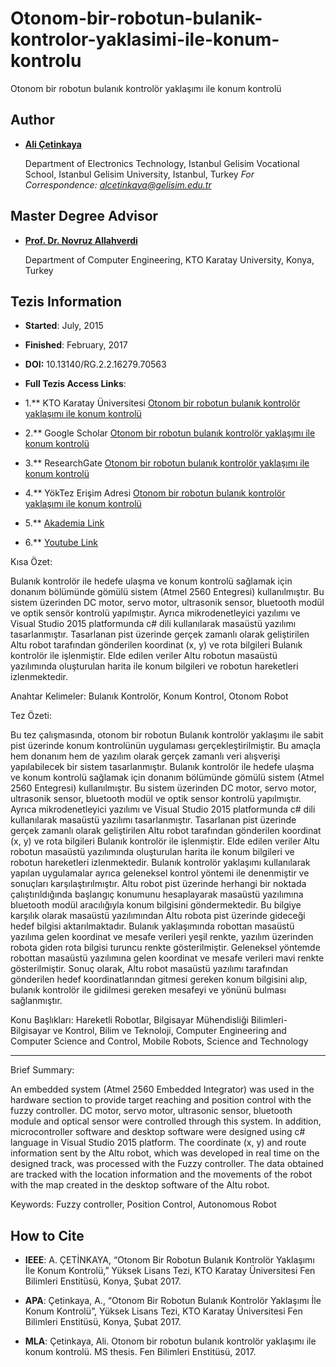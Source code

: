 # Otonom-bir-robotun-bulanik-kontrolor-yaklasimi-ile-konum-kontrolu

Otonom bir robotun bulanık kontrolör yaklaşımı ile konum kontrolü

## Author

- [**Ali Çetinkaya**](https://scholar.google.com/citations?user=XSEW-NcAAAAJ)

  Department of Electronics Technology, Istanbul Gelisim Vocational School, Istanbul Gelisim University, Istanbul, Turkey
  *For Correspondence: alcetinkaya@gelisim.edu.tr*

## Master Degree Advisor
- [**Prof. Dr. Novruz Allahverdi**](https://scholar.google.com.tr/citations?user=5LqQuZYAAAAJ)

  Department of Computer Engineering, KTO Karatay University, Konya, Turkey

## Tezis Information
- **Started**: July, 2015
- **Finished**: February, 2017
- **DOI:** 10.13140/RG.2.2.16279.70563
  
- **Full Tezis Access Links**:
  
- 1.** KTO Karatay Üniversitesi [Otonom bir robotun bulanık kontrolör yaklaşımı ile konum kontrolü](https://acikerisim.karatay.edu.tr/yayin/1749704)

- 2.** Google Scholar [Otonom bir robotun bulanık kontrolör yaklaşımı ile konum kontrolü](https://scholar.google.com.tr/citations?view_op=view_citation&hl=tr&user=XSEW-NcAAAAJ&citation_for_view=XSEW-NcAAAAJ:9yKSN-GCB0IC)

- 3.** ResearchGate [Otonom bir robotun bulanık kontrolör yaklaşımı ile konum kontrolü](https://www.researchgate.net/publication/351993848_Otonom_bir_robotun_bulanik_kontrolor_yaklasimi_ile_konum_kontrolu_Fuzzy_position_control_approach_for_an_autonomous_robot_controller)
  
- 4.** YökTez Erişim Adresi [Otonom bir robotun bulanık kontrolör yaklaşımı ile konum kontrolü](https://tez.yok.gov.tr/UlusalTezMerkezi/TezGoster?key=DPTyuy3wRPq_qvCPSqUB62m4T5-frBi7or8enn8DbQT-be1Yggms1qh3iOZUjoU-)

- 5.** [Akademia Link](https://www.academia.edu/33284963/Otonom_bir_robotun_bulan%C4%B1k_kontrol%C3%B6r_yakla%C5%9F%C4%B1m%C4%B1_ile_konum_kontrol%C3%BC_pdf)

- 6.** [Youtube Link](https://www.youtube.com/watch?v=qRmWTXDYqPM)

Kısa Özet:

Bulanık kontrolör ile hedefe ulaşma ve konum kontrolü sağlamak için donanım bölümünde gömülü sistem (Atmel 2560 Entegresi) kullanılmıştır. Bu sistem üzerinden DC motor, servo motor, ultrasonik sensor, bluetooth modül ve optik sensör kontrolü yapılmıştır. Ayrıca mikrodenetleyici yazılımı ve Visual Studio 2015 platformunda c# dili kullanılarak masaüstü yazılımı tasarlanmıştır. Tasarlanan pist üzerinde gerçek zamanlı olarak geliştirilen Altu robot tarafından gönderilen koordinat (x, y) ve rota bilgileri Bulanık kontrolör ile işlenmiştir. Elde edilen veriler Altu robotun masaüstü yazılımında oluşturulan harita ile konum bilgileri ve robotun hareketleri izlenmektedir.

Anahtar Kelimeler: Bulanık Kontrolör, Konum Kontrol, Otonom Robot 

Tez Özeti:

Bu tez çalışmasında, otonom bir robotun Bulanık kontrolör yaklaşımı ile sabit pist üzerinde konum kontrolünün uygulaması gerçekleştirilmiştir. Bu amaçla hem donanım hem de yazılım olarak gerçek zamanlı veri alışverişi yapılabilecek bir sistem tasarlanmıştır. Bulanık kontrolör ile hedefe ulaşma ve konum kontrolü sağlamak için donanım bölümünde gömülü sistem (Atmel 2560 Entegresi) kullanılmıştır. Bu sistem üzerinden DC motor, servo motor, ultrasonik sensor, bluetooth modül ve optik sensor kontrolü yapılmıştır. Ayrıca mikrodenetleyici yazılımı ve Visual Studio 2015 platformunda c# dili kullanılarak masaüstü yazılımı tasarlanmıştır. Tasarlanan pist üzerinde gerçek zamanlı olarak geliştirilen Altu robot tarafından gönderilen koordinat (x, y) ve rota bilgileri Bulanık kontrolör ile işlenmiştir. Elde edilen veriler Altu robotun masaüstü yazılımında oluşturulan harita ile konum bilgileri ve robotun hareketleri izlenmektedir. Bulanık kontrolör yaklaşımı kullanılarak yapılan uygulamalar ayrıca geleneksel kontrol yöntemi ile denenmiştir ve sonuçları karşılaştırılmıştır. Altu robot pist üzerinde herhangi bir noktada çalıştırıldığında başlangıç konumunu hesaplayarak masaüstü yazılımına bluetooth modül aracılığıyla konum bilgisini göndermektedir. Bu bilgiye karşılık olarak masaüstü yazılımından Altu robota pist üzerinde gideceği hedef bilgisi aktarılmaktadır. Bulanık yaklaşımında robottan masaüstü yazılıma gelen koordinat ve mesafe verileri yeşil renkte, yazılım üzerinden robota giden rota bilgisi turuncu renkte gösterilmiştir. Geleneksel yöntemde robottan masaüstü yazılımına gelen koordinat ve mesafe verileri mavi renkte gösterilmiştir. Sonuç olarak, Altu robot masaüstü yazılımı tarafından gönderilen hedef koordinatlarından gitmesi gereken konum bilgisini alıp, bulanık kontrolör ile gidilmesi gereken mesafeyi ve yönünü bulması sağlanmıştır.

Konu Başlıkları: Hareketli Robotlar, Bilgisayar Mühendisliği Bilimleri-Bilgisayar ve Kontrol, Bilim ve Teknoloji, Computer Engineering and Computer Science and Control, Mobile Robots, Science and Technology

----

Brief Summary:

An embedded system (Atmel 2560 Embedded Integrator) was used in the hardware section to provide target reaching and position control with the fuzzy controller. DC motor, servo motor, ultrasonic sensor, bluetooth module and optical sensor were controlled through this system. In addition, microcontroller software and desktop software were designed using c# language in Visual Studio 2015 platform. The coordinate (x, y) and route information sent by the Altu robot, which was developed in real time on the designed track, was processed with the Fuzzy controller. The data obtained are tracked with the location information and the movements of the robot with the map created in the desktop software of the Altu robot.

Keywords: Fuzzy controller, Position Control, Autonomous Robot 

## How to Cite

- **IEEE**: A. ÇETİNKAYA, “Otonom Bir Robotun Bulanık Kontrolör Yaklaşımı İle Konum Kontrolü,” Yüksek Lisans Tezi, KTO Karatay Üniversitesi Fen Bilimleri Enstitüsü, Konya, Şubat 2017.

- **APA**: Çetinkaya, A., “Otonom Bir Robotun Bulanık Kontrolör Yaklaşımı İle Konum Kontrolü”, Yüksek Lisans Tezi, KTO Karatay Üniversitesi Fen Bilimleri Enstitüsü, Konya, Şubat 2017.

- **MLA**: Çetinkaya, Ali. Otonom bir robotun bulanık kontrolör yaklaşımı ile konum kontrolü. MS thesis. Fen Bilimleri Enstitüsü, 2017.
